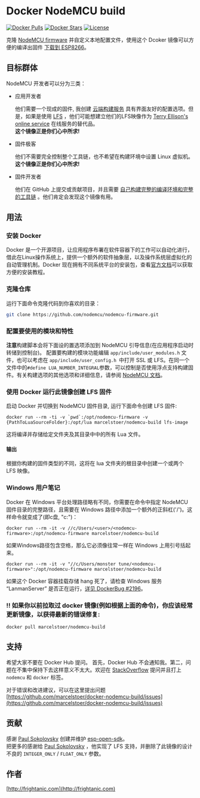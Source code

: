 # Docker NodeMCU build
[![Docker Pulls](https://img.shields.io/docker/pulls/marcelstoer/nodemcu-build.svg)](https://hub.docker.com/r/marcelstoer/nodemcu-build/) [![Docker Stars](https://img.shields.io/docker/stars/marcelstoer/nodemcu-build.svg)](https://hub.docker.com/r/marcelstoer/nodemcu-build/) [![License](https://img.shields.io/badge/license-MIT-blue.svg?style=flat)](https://github.com/marcelstoer/docker-nodemcu-build/blob/master/LICENSE)


克隆 [NodeMCU firmware](https://github.com/nodemcu/nodemcu-firmware) 并自定义本地配置文件，使用这个 Dcoker 镜像可以方便的编译出固件 [下载到 ESP8266](http://nodemcu.readthedocs.org/en/dev/en/flash/)。

## 目标群体
NodeMCU 开发者可以分为三类：
- 应用开发者

  他们需要一个现成的固件, 我创建 [云端构建服务](http://nodemcu-build.com/index.php) 具有界面友好的配置选项。但是，如果是使用 [LFS](https://nodemcu.readthedocs.io/en/latest/en/lfs/) ，他们可能想建立他们的LFS映像作为 [Terry Ellison's online service](https://blog.ellisons.org.uk/article/nodemcu/a-lua-cross-compile-web-service/) 在线服务的替代品。  
  **这个镜像正是你们心中所求!**

- 固件极客

  他们不需要完全控制整个工具链，也不希望在构建环境中设置 Linux 虚拟机。  
  **这个镜像正是你们心中所求!**

- 固件开发者

  他们在 GitHub 上提交或贡献项目，并且需要 [自己构建完整的编译环境和完整的工具链](http://www.esp8266.com/wiki/doku.php?id=toolchain#how_to_setup_a_vm_to_host_your_toolchain) 。他们肯定会发现这个镜像有用。

## 用法

### 安装 Docker
Docker 是一个开源项目，让应用程序布署在软件容器下的工作可以自动化进行，借此在Linux操作系统上，提供一个额外的软件抽象层，以及操作系统层虚拟化的自动管理机制。Docker 现在拥有不同系统平台的安装包，查看[官方文档](https://docs.docker.com/get-started/)可以获取方便的安装教程。

### 克隆仓库
运行下面命令克隆代码到你喜欢的目录：
```bash
git clone https://github.com/nodemcu/nodemcu-firmware.git
```

### 配置要使用的模块和特性
**注意**构建脚本会将下面设的置选项添加到 NodeMCU 引导信息(在应用程序启动时转储到控制台)。
配置要构建的模块功能编辑 `app/include/user_modules.h` 文件，也可以考虑在 `app/include/user_config.h `中打开 SSL 或 LFS。在同一个文件中的`#define LUA_NUMBER_INTEGRAL`参数，可以控制是否使用浮点支持构建固件。有关构建选项的其他选项和详细信息，请参阅 [NodeMCU 文档](https://nodemcu.readthedocs.io/en/latest/en/build/#build-options)。

### 使用 Docker 运行此镜像创建 LFS 固件
启动 Docker 并切换到 NodeMCU 固件目录, 运行下面命令创建 LFS 固件:
```
docker run --rm -ti -v `pwd`:/opt/nodemcu-firmware -v {PathToLuaSourceFolder}:/opt/lua marcelstoer/nodemcu-build lfs-image
```
这将编译并存储给定文件夹及其目录中中的所有 Lua 文件。

#### 输出
根据你构建的固件类型的不同，这将在 lua 文件夹的根目录中创建一个或两个 LFS 映像。

### Windows 用户笔记
Docker 在 Windows 平台处理路径略有不同，你需要在命令中指定 NodeMCU 固件目录的完整路径，且需要在 Windows 路径中添加一个额外的正斜杠('/')。这样命令就变成了(即c盘, "c:")：
```
docker run --rm -it -v //c/Users/<user>/<nodemcu-firmware>:/opt/nodemcu-firmware marcelstoer/nodemcu-build
```
如果Windows路径包含空格，那么它必须像往常一样在 Windows 上用引号括起来。  
```
docker run --rm -it -v "//c/Users/monster tune/<nodemcu-firmware>":/opt/nodemcu-firmware marcelstoer/nodemcu-build
```
如果这个 Docker 容器挂载存储 hang 死了，请检查 Windows 服务 “LanmanServer” 是否正在运行，[详见 DockerBug #2196](https://github.com/docker/for-win/issues/2196)。

### ‼️ 如果你以前拉取过 docker 镜像(例如根据上面的命令)，你应该经常更新镜像，以获得最新的错误修复:
```
docker pull marcelstoer/nodemcu-build
```

## 支持
希望大家不要在 Docker Hub 提问。 首先，Docker Hub 不会通知我。第二，问题在不集中保持下去这样意义不太大。欢迎在 [StackOverflow](http://stackoverflow.com/) 提问并且打上 `nodemcu` 和 `docker` 标签。

对于错误和改进建议，可以在这里提出问题 [https://github.com/marcelstoer/docker-nodemcu-build/issues](https://github.com/marcelstoer/docker-nodemcu-build/issues)

## 贡献
感谢 [Paul Sokolovsky](http://pfalcon-oe.blogspot.com/) 创建并维护 [esp-open-sdk](https://github.com/pfalcon/esp-open-sdk)。  
把更多的感谢给  [Paul Sokolovsky](http://pfalcon-oe.blogspot.com/) ，他实现了 LFS 支持，并删除了此镜像的设计不良的 `INTEGER_ONLY` / `FLOAT_ONLY` 参数。

## 作者
[http://frightanic.com](http://frightanic.com)
